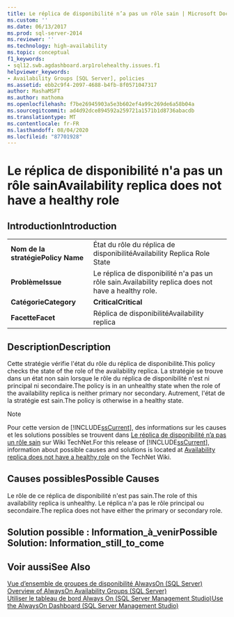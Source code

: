 ```yaml
---
title: Le réplica de disponibilité n’a pas un rôle sain | Microsoft Docs
ms.custom: ''
ms.date: 06/13/2017
ms.prod: sql-server-2014
ms.reviewer: ''
ms.technology: high-availability
ms.topic: conceptual
f1_keywords:
- sql12.swb.agdashboard.arp1rolehealthy.issues.f1
helpviewer_keywords:
- Availability Groups [SQL Server], policies
ms.assetid: ebb2c9f4-2097-4688-b4fb-8f0571047317
author: MashaMSFT
ms.author: mathoma
ms.openlocfilehash: f7be26945903a5e3b602ef4a99c269de6a58b04a
ms.sourcegitcommit: ad4d92dce894592a259721a1571b1d8736abacdb
ms.translationtype: MT
ms.contentlocale: fr-FR
ms.lasthandoff: 08/04/2020
ms.locfileid: "87701928"
---
```

# <a name="availability-replica-does-not-have-a-healthy-role"></a><span data-ttu-id="f89d4-102">Le réplica de disponibilité n'a pas un rôle sain</span><span class="sxs-lookup"><span data-stu-id="f89d4-102">Availability replica does not have a healthy role</span></span>
    
## <a name="introduction"></a><span data-ttu-id="f89d4-103">Introduction</span><span class="sxs-lookup"><span data-stu-id="f89d4-103">Introduction</span></span>  
  
|||  
|-|-|  
|<span data-ttu-id="f89d4-104">**Nom de la stratégie**</span><span class="sxs-lookup"><span data-stu-id="f89d4-104">**Policy Name**</span></span>|<span data-ttu-id="f89d4-105">État du rôle du réplica de disponibilité</span><span class="sxs-lookup"><span data-stu-id="f89d4-105">Availability Replica Role State</span></span>|  
|<span data-ttu-id="f89d4-106">**Problème**</span><span class="sxs-lookup"><span data-stu-id="f89d4-106">**Issue**</span></span>|<span data-ttu-id="f89d4-107">Le réplica de disponibilité n'a pas un rôle sain.</span><span class="sxs-lookup"><span data-stu-id="f89d4-107">Availability replica does not have a healthy role.</span></span>|  
|<span data-ttu-id="f89d4-108">**Catégorie**</span><span class="sxs-lookup"><span data-stu-id="f89d4-108">**Category**</span></span>|<span data-ttu-id="f89d4-109">**Critical**</span><span class="sxs-lookup"><span data-stu-id="f89d4-109">**Critical**</span></span>|  
|<span data-ttu-id="f89d4-110">**Facette**</span><span class="sxs-lookup"><span data-stu-id="f89d4-110">**Facet**</span></span>|<span data-ttu-id="f89d4-111">Réplica de disponibilité</span><span class="sxs-lookup"><span data-stu-id="f89d4-111">Availability replica</span></span>|  
  
## <a name="description"></a><span data-ttu-id="f89d4-112">Description</span><span class="sxs-lookup"><span data-stu-id="f89d4-112">Description</span></span>  
 <span data-ttu-id="f89d4-113">Cette stratégie vérifie l'état du rôle du réplica de disponibilité.</span><span class="sxs-lookup"><span data-stu-id="f89d4-113">This policy checks the state of the role of the availability replica.</span></span> <span data-ttu-id="f89d4-114">La stratégie se trouve dans un état non sain lorsque le rôle du réplica de disponibilité n'est ni principal ni secondaire.</span><span class="sxs-lookup"><span data-stu-id="f89d4-114">The policy is in an unhealthy state when the role of the availability replica is neither primary nor secondary.</span></span> <span data-ttu-id="f89d4-115">Autrement, l'état de la stratégie est sain.</span><span class="sxs-lookup"><span data-stu-id="f89d4-115">The policy is otherwise in a healthy state.</span></span>  
  
> [!NOTE]  
>  <span data-ttu-id="f89d4-116">Pour cette version de [!INCLUDE[ssCurrent](../../../includes/sscurrent-md.md)], des informations sur les causes et les solutions possibles se trouvent dans [Le réplica de disponibilité n’a pas un rôle sain](https://go.microsoft.com/fwlink/p/?LinkId=220856) sur Wiki TechNet.</span><span class="sxs-lookup"><span data-stu-id="f89d4-116">For this release of [!INCLUDE[ssCurrent](../../../includes/sscurrent-md.md)], information about possible causes and solutions is located at [Availability replica does not have a healthy role](https://go.microsoft.com/fwlink/p/?LinkId=220856) on the TechNet Wiki.</span></span>  
  
## <a name="possible-causes"></a><span data-ttu-id="f89d4-117">Causes possibles</span><span class="sxs-lookup"><span data-stu-id="f89d4-117">Possible Causes</span></span>  
 <span data-ttu-id="f89d4-118">Le rôle de ce réplica de disponibilité n'est pas sain.</span><span class="sxs-lookup"><span data-stu-id="f89d4-118">The role of this availability replica is unhealthy.</span></span> <span data-ttu-id="f89d4-119">Le réplica n'a pas le rôle principal ou secondaire.</span><span class="sxs-lookup"><span data-stu-id="f89d4-119">The replica does not have either the primary or secondary role.</span></span>  
  
## <a name="possible-solution-information_still_to_come"></a><span data-ttu-id="f89d4-120">Solution possible : Information_à_venir</span><span class="sxs-lookup"><span data-stu-id="f89d4-120">Possible Solution: Information_still_to_come</span></span>  
  
## <a name="see-also"></a><span data-ttu-id="f89d4-121">Voir aussi</span><span class="sxs-lookup"><span data-stu-id="f89d4-121">See Also</span></span>  
 <span data-ttu-id="f89d4-122">[Vue d’ensemble de groupes de disponibilité AlwaysOn &#40;SQL Server&#41;](overview-of-always-on-availability-groups-sql-server.md) </span><span class="sxs-lookup"><span data-stu-id="f89d4-122">[Overview of AlwaysOn Availability Groups &#40;SQL Server&#41;](overview-of-always-on-availability-groups-sql-server.md) </span></span>  
 [<span data-ttu-id="f89d4-123">Utiliser le tableau de bord Always On &#40;SQL Server Management Studio&#41;</span><span class="sxs-lookup"><span data-stu-id="f89d4-123">Use the AlwaysOn Dashboard &#40;SQL Server Management Studio&#41;</span></span>](use-the-always-on-dashboard-sql-server-management-studio.md)  
  
  
